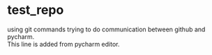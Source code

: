 # test_repo
using git commands trying to do communication between github and pycharm.<br>
This line is added from pycharm editor.
